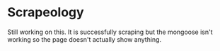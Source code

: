 # Scrapeology

Still working on this. It is successfully scraping but the mongoose isn't working so the page doesn't actually show anything.
